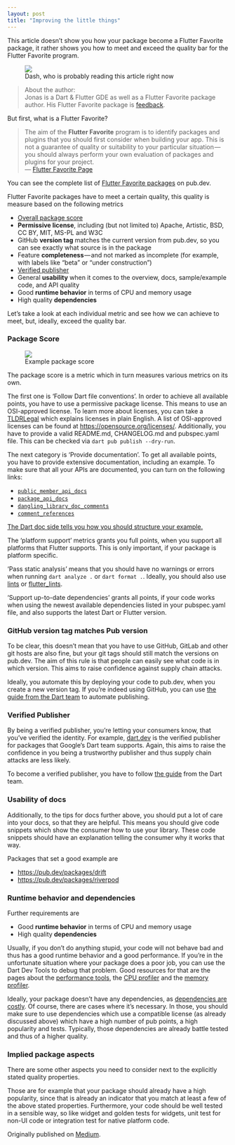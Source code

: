 ```yaml
---
layout: post
title: "Improving the little things"
---
```


This article doesn’t show you how your package become a Flutter Favorite
package, it rather shows you how to meet and exceed the quality bar for
the Flutter Favorite program.

<figure id="b33a" class="graf graf--figure graf-after--p">
<img
src="https://cdn-images-1.medium.com/max/800/1*ME68YcayB3flWa8IvaA98g.png"
class="graf-image" data-image-id="1*ME68YcayB3flWa8IvaA98g.png"
data-width="3840" data-height="2160" data-is-featured="true" />
<figcaption>Dash, who is probably reading this article
right now</figcaption>
</figure>

> About the author:   
> Jonas is a Dart & Flutter GDE as well as a Flutter Favorite package
> author. His Flutter Favorite package is
> <a href="https://pub.dev/packages/feedback"
> class="markup--anchor markup--blockquote-anchor"
> data-href="https://pub.dev/packages/feedback" rel="noopener"
> target="_blank">feedback</a>.

But first, what is a Flutter Favorite?

> The aim of the **Flutter Favorite** program is to identify packages
> and plugins that you should first consider when building your app.
> This is not a guarantee of quality or suitability to your particular
> situation — you should always perform your own evaluation of packages
> and plugins for your project.   
> — <a href="https://docs.flutter.dev/packages-and-plugins/favorites"
> class="markup--anchor markup--blockquote-anchor"
> data-href="https://docs.flutter.dev/packages-and-plugins/favorites"
> rel="noopener" target="_blank">Flutter Favorite Page</a>

You can see the complete list of
<a href="https://pub.dev/flutter/favorites"
class="markup--anchor markup--p-anchor"
data-href="https://pub.dev/flutter/favorites" rel="noopener"
target="_blank">Flutter Favorite packages</a> on pub.dev.

Flutter Favorite packages have to meet a certain quality, this quality
is measure based on the following metrics

- <span id="8181"><a href="https://pub.dev/help" class="markup--anchor markup--li-anchor"
  data-href="https://pub.dev/help" rel="noopener" target="_blank">Overall
  package score</a></span>
- <span id="bc03">**Permissive license**, including (but not limited to)
  Apache, Artistic, BSD, CC BY, MIT, MS-PL and W3C</span>
- <span id="2e92">GitHub **version tag** matches the current version
  from pub.dev, so you can see exactly what source is in the
  package</span>
- <span id="2f59">Feature **completeness** — and not marked as
  incomplete (for example, with labels like “beta” or “under
  construction”)</span>
- <span id="8815"><a href="https://dart.dev/tools/pub/verified-publishers"
  class="markup--anchor markup--li-anchor"
  data-href="https://dart.dev/tools/pub/verified-publishers"
  rel="noopener" target="_blank">Verified publisher</a></span>
- <span id="31d3">General **usability** when it comes to the overview,
  docs, sample/example code, and API quality</span>
- <span id="08d3">Good **runtime behavior** in terms of CPU and memory
  usage</span>
- <span id="2d4a">High quality **dependencies**</span>

Let’s take a look at each individual metric and see how we can achieve
to meet, but, ideally, exceed the quality bar.

### Package Score

<figure id="66b8" class="graf graf--figure graf-after--h3">
<img
src="https://cdn-images-1.medium.com/max/800/1*SJgZjBOml5DXBBhKymSQxA.png"
class="graf-image" data-image-id="1*SJgZjBOml5DXBBhKymSQxA.png"
data-width="1610" data-height="1160" />
<figcaption>Example package score</figcaption>
</figure>

The package score is a metric which in turn measures various metrics on
its own.

The first one is ‘Follow Dart file conventions’. In order to achieve all
available points, you have to use a permissive package license. This
means to use an OSI-approved license. To learn more about licenses, you
can take a <a href="https://www.tldrlegal.com/"
class="markup--anchor markup--p-anchor"
data-href="https://www.tldrlegal.com/" rel="noopener"
target="_blank">TLDRLegal</a> which explains licenses in plain English.
A list of OSI-approved licenses can be found at
<a href="https://opensource.org/licenses/"
class="markup--anchor markup--p-anchor"
data-href="https://opensource.org/licenses/" rel="nofollow noopener"
target="_blank">https://opensource.org/licenses/</a>. Additionally, you
have to provide a valid README.md, CHANGELOG.md and pubspec.yaml file.
This can be checked via `dart pub publish --dry-run`.

The next category is ‘Provide documentation’. To get all available
points, you have to provide extensive documentation, including an
example. To make sure that all your APIs are documented, you can turn on
the following links:

- <span id="35ea"><a href="https://dart.dev/tools/linter-rules/public_member_api_docs"
  class="markup--anchor markup--li-anchor"
  data-href="https://dart.dev/tools/linter-rules/public_member_api_docs"
  rel="noopener" target="_blank"><code
  class="markup--code markup--li-code">public_member_api_docs</code></a></span>
- <span id="4276"><a href="https://dart.dev/tools/linter-rules/package_api_docs"
  class="markup--anchor markup--li-anchor"
  data-href="https://dart.dev/tools/linter-rules/package_api_docs"
  rel="noopener" target="_blank"><code
  class="markup--code markup--li-code">package_api_docs</code></a></span>
- <span id="ebd1"><a
  href="https://dart.dev/tools/linter-rules/dangling_library_doc_comments"
  class="markup--anchor markup--li-anchor"
  data-href="https://dart.dev/tools/linter-rules/dangling_library_doc_comments"
  rel="noopener" target="_blank"><code
  class="markup--code markup--li-code">dangling_library_doc_comments</code></a></span>
- <span id="0bf2"><a href="https://dart.dev/tools/linter-rules/comment_references"
  class="markup--anchor markup--li-anchor"
  data-href="https://dart.dev/tools/linter-rules/comment_references"
  rel="noopener" target="_blank"><code
  class="markup--code markup--li-code">comment_references</code></a></span>

<a href="https://dart.dev/tools/pub/package-layout#examples"
class="markup--anchor markup--p-anchor"
data-href="https://dart.dev/tools/pub/package-layout#examples"
rel="noopener" target="_blank">The Dart doc side tells you how you
should structure your example.</a>

The ‘platform support’ metrics grants you full points, when you support
all platforms that Flutter supports. This is only important, if your
package is platform specific.

‘Pass static analysis’ means that you should have no warnings or errors
when running `dart analyze .` or `dart format .`. Ideally, you should
also use <a href="https://pub.dev/packages/lints"
class="markup--anchor markup--p-anchor"
data-href="https://pub.dev/packages/lints" rel="noopener"
target="_blank">lints</a> or
<a href="https://pub.dev/packages/flutter_lints"
class="markup--anchor markup--p-anchor"
data-href="https://pub.dev/packages/flutter_lints" rel="noopener"
target="_blank">flutter_lints</a>.

‘Support up-to-date dependencies’ grants all points, if your code works
when using the newest available dependencies listed in your pubspec.yaml
file, and also supports the latest Dart or Flutter version.

### GitHub version tag matches Pub version

To be clear, this doesn’t mean that you have to use GitHub, GitLab and
other git hosts are also fine, but your git tags should still match the
versions on pub.dev. The aim of this rule is that people can easily see
what code is in which version. This aims to raise confidence against
supply chain attacks.

Ideally, you automate this by deploying your code to pub.dev, when you
create a new version tag. If you’re indeed using GitHub, you can use
<a href="https://dart.dev/tools/pub/automated-publishing"
class="markup--anchor markup--p-anchor"
data-href="https://dart.dev/tools/pub/automated-publishing"
rel="noopener" target="_blank">the guide from the Dart team</a> to
automate publishing.

### Verified Publisher

By being a verified publisher, you’re letting your consumers know, that
you’ve verified the identity. For example,
<a href="https://pub.dev/publishers/dart.dev/"
class="markup--anchor markup--p-anchor"
data-href="https://pub.dev/publishers/dart.dev/" rel="noopener"
target="_blank">dart.dev</a> is the verified publisher for packages that
Google’s Dart team supports. Again, this aims to raise the confidence in
you being a trustworthy publisher and thus supply chain attacks are less
likely.

To become a verified publisher, you have to follow <a
href="https://dart.dev/tools/pub/publishing#create-verified-publisher"
class="markup--anchor markup--p-anchor"
data-href="https://dart.dev/tools/pub/publishing#create-verified-publisher"
rel="noopener" target="_blank">the guide</a> from the Dart team.

### Usability of docs

Additionally, to the tips for docs further above, you should put a lot
of care into your docs, so that they are helpful. This means you should
give code snippets which show the consumer how to use your library.
These code snippets should have an explanation telling the consumer why
it works that way.

Packages that set a good example are

- <span id="e23a"><a href="https://pub.dev/packages/drift"
  class="markup--anchor markup--li-anchor"
  data-href="https://pub.dev/packages/drift" rel="nofollow noopener"
  target="_blank">https://pub.dev/packages/drift</a></span>
- <span id="2cce"><a href="https://pub.dev/packages/riverpod"
  class="markup--anchor markup--li-anchor"
  data-href="https://pub.dev/packages/riverpod" rel="nofollow noopener"
  target="_blank">https://pub.dev/packages/riverpod</a></span>

### Runtime behavior and dependencies

Further requirements are

- <span id="c244">Good **runtime behavior** in terms of CPU and memory
  usage</span>
- <span id="384a">High quality **dependencies**</span>

Usually, if you don’t do anything stupid, your code will not behave bad
and thus has a good runtime behavior and a good performance. If you’re
in the unfortunate situation where your package does a poor job, you can
use the Dart Dev Tools to debug that problem. Good resources for that
are the pages about the
<a href="https://docs.flutter.dev/tools/devtools/performance"
class="markup--anchor markup--p-anchor"
data-href="https://docs.flutter.dev/tools/devtools/performance"
rel="noopener" target="_blank">performance tools</a>, the
<a href="https://docs.flutter.dev/tools/devtools/cpu-profiler"
class="markup--anchor markup--p-anchor"
data-href="https://docs.flutter.dev/tools/devtools/cpu-profiler"
rel="noopener" target="_blank">CPU profiler</a> and the
<a href="https://docs.flutter.dev/tools/devtools/memory"
class="markup--anchor markup--p-anchor"
data-href="https://docs.flutter.dev/tools/devtools/memory"
rel="noopener" target="_blank">memory profiler</a>.

Ideally, your package doesn’t have any dependencies, as
<a href="https://develop.sentry.dev/sdk/philosophy/#dependencies-cost"
class="markup--anchor markup--p-anchor"
data-href="https://develop.sentry.dev/sdk/philosophy/#dependencies-cost"
rel="noopener" target="_blank">dependencies are costly</a>. Of course,
there are cases where it’s necessary. In those, you should make sure to
use dependencies which use a compatible license (as already discussed
above) which have a high number of pub points, a high popularity and
tests. Typically, those dependencies are already battle tested and thus
of a higher quality.

### Implied package aspects

There are some other aspects you need to consider next to the explicitly
stated quality properties.

Those are for example that your package should already have a high
popularity, since that is already an indicator that you match at least a
few of the above stated properties. Furthermore, your code should be
well tested in a sensible way, so like widget and golden tests for
widgets, unit test for non-UI code or integration test for native
platform code.

Originally published on [Medium](https://medium.com/@jonasuekoetter/achieving-flutter-favorite-package-quality-22433aa792ab).
